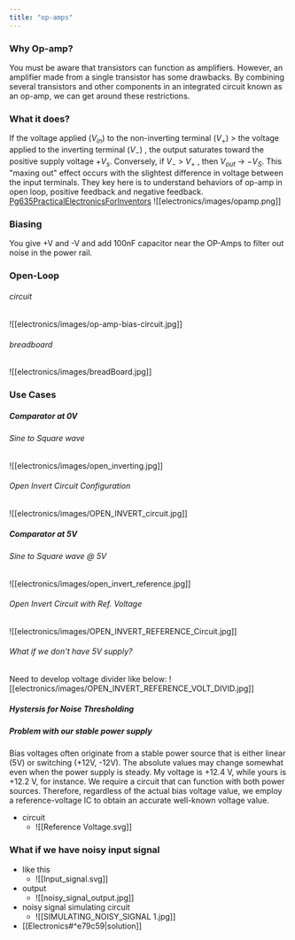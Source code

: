 ```yaml
---
title: "op-amps"
---
```


### Why Op-amp?
You must be aware that transistors can function as amplifiers. However, an amplifier made from a single transistor has some drawbacks. By combining several transistors and other components in an integrated circuit known as an op-amp, we can get around these restrictions.

### What it  does?
If the voltage applied ($V_{in}$) to the non-inverting terminal ($V_+$) > the voltage applied to the inverting terminal ($V_-$) , the output saturates toward the positive supply voltage $+V_s$. Conversely,  if $V_-$ >  $V_+$ , then $V_{out}$ -> $-V_S$.  This "maxing out" effect occurs with the slightest difference in voltage between the input terminals. They key here is to understand behaviors of op-amp in open loop, positive feedback and negative feedback.
[Pg635PracticalElectronicsForInventors](zotero://open-pdf/library/items/WMPQQ98V?page=664)
![[electronics/images/opamp.png]]


###   Biasing  
You give +V and -V and  add 100nF capacitor near the OP-Amps to filter out noise in the power rail. 

### Open-Loop
###### circuit
![[electronics/images/op-amp-bias-circuit.jpg]]

###### breadboard
![[electronics/images/breadBoard.jpg]]


### Use Cases
##### Comparator at 0V
######  Sine to Square wave
![[electronics/images/open_inverting.jpg]]
######  Open Invert Circuit Configuration
![[electronics/images/OPEN_INVERT_circuit.jpg]]

##### Comparator at 5V
######  Sine to Square wave @ 5V
![[electronics/images/open_invert_reference.jpg]]
######  Open Invert Circuit with Ref. Voltage
![[electronics/images/OPEN_INVERT_REFERENCE_Circuit.jpg]]

###### What if we don't have 5V supply?
 Need to develop voltage divider like below:
![[electronics/images/OPEN_INVERT_REFERENCE_VOLT_DIVID.jpg]]

##### Hystersis for Noise Thresholding
##### Problem with our stable power supply 
Bias voltages often originate from a stable power source that is either linear (5V) or switching (+12V, -12V). The absolute values may change somewhat even when the power supply is steady. My voltage is +12.4 V, while yours is +12.2 V, for instance. We require a circuit that can function with both power sources. Therefore, regardless of the actual bias voltage value, we employ a reference-voltage IC to obtain an accurate well-known voltage value.
- circuit
	- ![[Reference Voltage.svg]]




### What if we have noisy input signal
- like this
	- ![[Input_signal.svg]]
- output
	- ![[noisy_signal_output.jpg]]
- noisy signal  simulating circuit
	-  ![[SIMULATING_NOISY_SIGNAL 1.jpg]]
-  [[Electronics#^e79c59|solution]]




<script defer src="https://cdn.commento.io/js/commento.js"></script>
<div id="commento"></div>